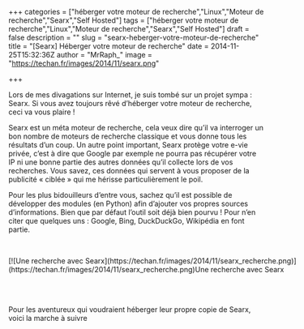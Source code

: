 +++
categories = ["héberger votre moteur de recherche","Linux","Moteur de recherche","Searx","Self Hosted"]
tags = ["héberger votre moteur de recherche","Linux","Moteur de recherche","Searx","Self Hosted"]
draft = false
description = ""
slug = "searx-heberger-votre-moteur-de-recherche"
title = "[Searx] Héberger votre moteur de recherche"
date = 2014-11-25T15:32:36Z
author = "MrRaph_"
image = "https://techan.fr/images/2014/11/searx.png"

+++


Lors de mes divagations sur Internet, je suis tombé sur un projet sympa : Searx. Si vous avez toujours rêvé d’héberger votre moteur de recherche, ceci va vous plaire !  
  
 Searx est un méta moteur de recherche, cela veux dire qu’il va interroger un bon nombre de moteurs de recherche classique et vous donne tous les résultats d’un coup. Un autre point important, Searx protège votre e-vie privée, c’est à dire que Google par exemple ne pourra pas récupérer votre IP ni une bonne partie des autres données qu’il collecte lors de vos recherches. Vous savez, ces données qui servent à vous proposer de la publicité « ciblée » qui me hérisse particulièrement le poil.

Pour les plus bidouilleurs d’entre vous, sachez qu’il est possible de développer des modules (en Python) afin d’ajouter vos propres sources d’informations. Bien que par défaut l’outil soit déjà bien pourvu ! Pour n’en citer que quelques uns : Google, Bing, DuckDuckGo, Wikipédia en font partie.

 

<div class="wp-caption aligncenter" id="attachment_490" style="width: 664px">[![Une recherche avec Searx](https://techan.fr/images/2014/11/searx_recherche.png)](https://techan.fr/images/2014/11/searx_recherche.png)Une recherche avec Searx

</div> 

 

Pour les aventureux qui voudraient héberger leur propre copie de Searx, voici la marche à suivre 